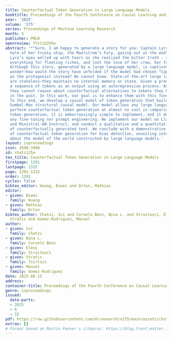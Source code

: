 ```yaml
---
title: Counterfactual Token Generation in Large Language Models
booktitle: Proceedings of the Fourth Conference on Causal Learning and Reasoning
year: '2025'
volume: '275'
series: Proceedings of Machine Learning Research
month: 5
publisher: PMLR
openreview: YYztiQ2Vke
abstract: '*"Sure, I am happy to generate a story for you: Captain Lyra stood at the
  helm of her trusty ship, the Maelstrom’s Fury, gazing out at the endless sea. [...]
  Lyra’s eyes welled up with tears as she realized the bitter truth - she had sacrificed
  everything for fleeting riches, and lost the love of her crew, her family, and herself."*
  Although this story, generated by a large language model, is captivating, one may
  wonder—how would the story have unfolded if the model had chosen "Captain Maeve"
  as the protagonist instead? We cannot know. State-of-the-art large language models
  are stateless—they maintain no internal memory or state. Given a prompt, they generate
  a sequence of tokens as an output using an autoregressive process. As a consequence,
  they cannot reason about counterfactual alternatives to tokens they have generated
  in the past. In this work, our goal is to enhance them with this functionality.
  To this end, we develop a causal model of token generation that builds upon the
  Gumbel-Max structural causal model. Our model allows any large language model to
  perform counterfactual token generation at almost no cost in comparison with vanilla
  token generation, it is embarrassingly simple to implement, and it does not require
  any fine-tuning nor prompt engineering. We implement our model on Llama 3 8B-Instruct
  and Ministral-8B-Instruct, and conduct a qualitative and a quantitative analysis
  of counterfactually generated text. We conclude with a demonstrative application
  of counterfactual token generation for bias detection, unveiling interesting insights
  about the model of the world constructed by large language models.'
layout: inproceedings
issn: 2640-3498
id: chatzi25a
tex_title: Counterfactual Token Generation in Large Language Models
firstpage: 1291
lastpage: 1315
page: 1291-1315
order: 1291
cycles: false
bibtex_editor: Huang, Biwei and Drton, Mathias
editor:
- given: Biwei
  family: Huang
- given: Mathias
  family: Drton
bibtex_author: Chatzi, Ivi and Corvelo Benz, Nina L. and Straitouri, Eleni and Tsirtsis,
  Stratis and Gomez-Rodriguez, Manuel
author:
- given: Ivi
  family: Chatzi
- given: Nina L.
  family: Corvelo Benz
- given: Eleni
  family: Straitouri
- given: Stratis
  family: Tsirtsis
- given: Manuel
  family: Gomez-Rodriguez
date: 2025-06-15
address:
container-title: Proceedings of the Fourth Conference on Causal Learning and Reasoning
genre: inproceedings
issued:
  date-parts:
  - 2025
  - 6
  - 15
pdf: https://raw.githubusercontent.com/mlresearch/v275/main/assets/chatzi25a/chatzi25a.pdf
extras: []
# Format based on Martin Fenner's citeproc: https://blog.front-matter.io/posts/citeproc-yaml-for-bibliographies/
---
```

